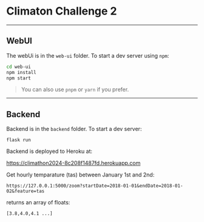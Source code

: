 # Climaton Challenge 2

---

## WebUI

The webUi is in the `web-ui` folder. To start a dev server using `npm`:

```bash
cd web-ui
npm install
npm start
```

> You can also use `pnpm` or `yarn` if you prefer.

---

## Backend

Backend is in the `backend` folder. To start a dev server:

```. .venv/bin/activate
flask run
```

Backend is deployed to Heroku at:

https://climathon2024-8c208f1487fd.herokuapp.com

Get hourly temparature (tas) between January 1st and 2nd:

`https://127.0.0.1:5000/zoom?startDate=2018-01-01&endDate=2018-01-02&feature=tas`

returns an array of floats:

`[3.8,4.0,4.1 ...]`
